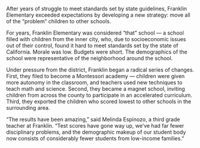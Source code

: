After years of struggle to meet standards set by state guidelines, Franklin Elementary exceeded expectations by developing a new strategy: move all of the “problem” children to other schools.

For years, Franklin Elementary was considered “that” school — a school filled with children from the inner city, who, due to socioeconomic issues out of their control, found it hard to meet standards set by the state of California. Morale was low. Budgets were short. The demographics of the school were representative of the neighborhood around the school.

Under pressure from the district, Franklin began a radical series of changes. First, they filed to become a Montessori academy — children were given more autonomy in the classroom, and teachers used new techniques to teach math and science. Second, they became a magnet school, inviting children from across the county to participate in an accelerated curriculum. Third, they exported the children who scored lowest to other schools in the surrounding area.

“The results have been amazing,” said Melinda Espinozo, a third grade teacher at Franklin. “Test scores have gone way up, we’ve had far fewer disciplinary problems, and the demographic makeup of our student body now consists of considerably fewer students from low-income families.”
